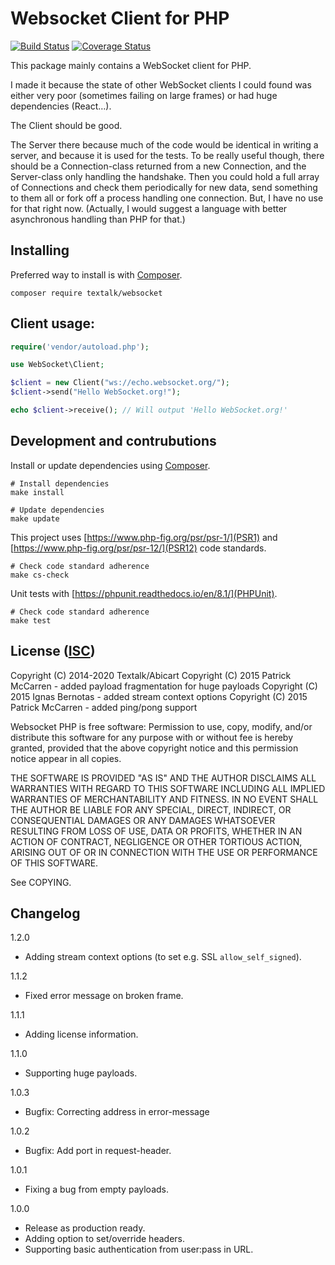 Websocket Client for PHP
========================

[![Build Status](https://travis-ci.org/Textalk/websocket-php.png)](https://travis-ci.org/Textalk/websocket-php)
[![Coverage Status](https://coveralls.io/repos/Textalk/websocket-php/badge.png)](https://coveralls.io/r/Textalk/websocket-php)

This package mainly contains a WebSocket client for PHP.

I made it because the state of other WebSocket clients I could found was either very poor
(sometimes failing on large frames) or had huge dependencies (React…).

The Client should be good.

The Server there because much of the code would be identical in writing a server, and because it is
used for the tests.  To be really useful though, there should be a Connection-class returned from a
new Connection, and the Server-class only handling the handshake.  Then you could hold a full array
of Connections and check them periodically for new data, send something to them all or fork off a
process handling one connection.  But, I have no use for that right now.  (Actually, I would
suggest a language with better asynchronous handling than PHP for that.)

Installing
----------

Preferred way to install is with [Composer](https://getcomposer.org/).
```
composer require textalk/websocket
```

Client usage:
-------------
```php
require('vendor/autoload.php');

use WebSocket\Client;

$client = new Client("ws://echo.websocket.org/");
$client->send("Hello WebSocket.org!");

echo $client->receive(); // Will output 'Hello WebSocket.org!'
```

Development and contrubutions
-----------------

Install or update dependencies using [Composer](https://getcomposer.org/).
```
# Install dependencies
make install

# Update dependencies
make update
```

This project uses [https://www.php-fig.org/psr/psr-1/](PSR1) and [https://www.php-fig.org/psr/psr-12/](PSR12) code standards.
```
# Check code standard adherence
make cs-check
```

Unit tests with [https://phpunit.readthedocs.io/en/8.1/](PHPUnit).
```
# Check code standard adherence
make test
```



License ([ISC](http://en.wikipedia.org/wiki/ISC_license))
---------------------------------------------------------

Copyright (C) 2014-2020 Textalk/Abicart
Copyright (C) 2015 Patrick McCarren - added payload fragmentation for huge payloads
Copyright (C) 2015 Ignas Bernotas - added stream context options
Copyright (C) 2015 Patrick McCarren - added ping/pong support

Websocket PHP is free software: Permission to use, copy, modify, and/or distribute this software
for any purpose with or without fee is hereby granted, provided that the above copyright notice and
this permission notice appear in all copies.

THE SOFTWARE IS PROVIDED "AS IS" AND THE AUTHOR DISCLAIMS ALL WARRANTIES WITH REGARD TO THIS
SOFTWARE INCLUDING ALL IMPLIED WARRANTIES OF MERCHANTABILITY AND FITNESS. IN NO EVENT SHALL THE
AUTHOR BE LIABLE FOR ANY SPECIAL, DIRECT, INDIRECT, OR CONSEQUENTIAL DAMAGES OR ANY DAMAGES
WHATSOEVER RESULTING FROM LOSS OF USE, DATA OR PROFITS, WHETHER IN AN ACTION OF CONTRACT,
NEGLIGENCE OR OTHER TORTIOUS ACTION, ARISING OUT OF OR IN CONNECTION WITH THE USE OR PERFORMANCE OF
THIS SOFTWARE.

See COPYING.


Changelog
---------

1.2.0

 * Adding stream context options (to set e.g. SSL `allow_self_signed`).

1.1.2

 * Fixed error message on broken frame.

1.1.1

 * Adding license information.

1.1.0

 * Supporting huge payloads.

1.0.3

 * Bugfix: Correcting address in error-message

1.0.2

 * Bugfix: Add port in request-header.

1.0.1

 * Fixing a bug from empty payloads.

1.0.0

 * Release as production ready.
 * Adding option to set/override headers.
 * Supporting basic authentication from user:pass in URL.
